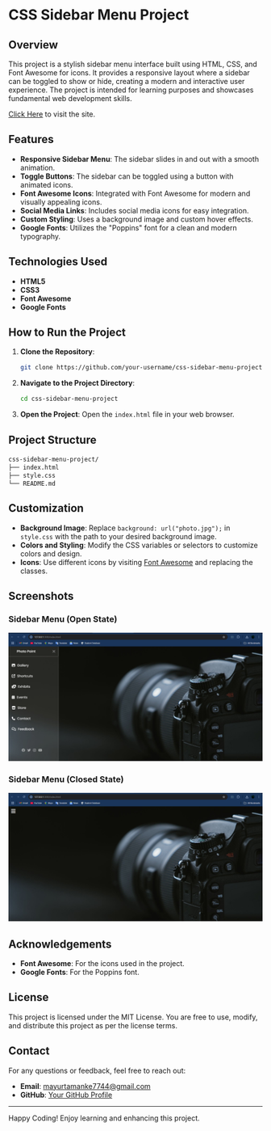 # CSS Sidebar Menu Project

## Overview
This project is a stylish sidebar menu interface built using HTML, CSS, and Font Awesome for icons. It provides a responsive layout where a sidebar can be toggled to show or hide, creating a modern and interactive user experience. The project is intended for learning purposes and showcases fundamental web development skills.

[Click Here](https://sidebar-menu-two.vercel.app/) to visit the site.

## Features
- **Responsive Sidebar Menu**: The sidebar slides in and out with a smooth animation.
- **Toggle Buttons**: The sidebar can be toggled using a button with animated icons.
- **Font Awesome Icons**: Integrated with Font Awesome for modern and visually appealing icons.
- **Social Media Links**: Includes social media icons for easy integration.
- **Custom Styling**: Uses a background image and custom hover effects.
- **Google Fonts**: Utilizes the "Poppins" font for a clean and modern typography.

## Technologies Used
- **HTML5**
- **CSS3**
- **Font Awesome**
- **Google Fonts**

## How to Run the Project
1. **Clone the Repository**:
   ```bash
   git clone https://github.com/your-username/css-sidebar-menu-project.git
   ```

2. **Navigate to the Project Directory**:
   ```bash
   cd css-sidebar-menu-project
   ```

3. **Open the Project**:
   Open the `index.html` file in your web browser.

## Project Structure
```
css-sidebar-menu-project/
├── index.html
├── style.css
└── README.md
```

## Customization
- **Background Image**: Replace `background: url("photo.jpg");` in `style.css` with the path to your desired background image.
- **Colors and Styling**: Modify the CSS variables or selectors to customize colors and design.
- **Icons**: Use different icons by visiting [Font Awesome](https://fontawesome.com/) and replacing the classes.

## Screenshots
### Sidebar Menu (Open State)
![Sidebar Open](/Screenshot/image2.png)

### Sidebar Menu (Closed State)
![Sidebar Closed](/Screenshot/image1.png)

## Acknowledgements
- **Font Awesome**: For the icons used in the project.
- **Google Fonts**: For the Poppins font.

## License
This project is licensed under the MIT License. You are free to use, modify, and distribute this project as per the license terms.

## Contact
For any questions or feedback, feel free to reach out:
- **Email**: mayurtamanke7744@gmail.com
- **GitHub**: [Your GitHub Profile](https://github.com/CyberHunter8857)

---

Happy Coding! Enjoy learning and enhancing this project.
